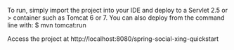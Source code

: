 To run, simply import the project into your IDE and deploy to a Servlet 2.5 or > container such as Tomcat 6 or 7. You can also deploy from the command line with: $ mvn tomcat:run

Access the project at http://localhost:8080/spring-social-xing-quickstart
